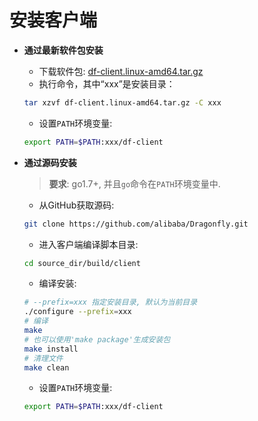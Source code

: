# 安装客户端

- **通过最新软件包安装**

  - 下载软件包: [df-client.linux-amd64.tar.gz](https://github.com/alibaba/Dragonfly/raw/master/package/df-client.linux-amd64.tar.gz)
  - 执行命令，其中“xxx”是安装目录：
  ```sh
  tar xzvf df-client.linux-amd64.tar.gz -C xxx
  ```
  - 设置`PATH`环境变量:
  ```sh
  export PATH=$PATH:xxx/df-client
  ```

- **通过源码安装**

  > **要求**: go1.7+, 并且`go`命令在`PATH`环境变量中.

  - 从GitHub获取源码:
  ```sh
  git clone https://github.com/alibaba/Dragonfly.git
  ```

  - 进入客户端编译脚本目录:
  ```sh
  cd source_dir/build/client
  ```

  - 编译安装:
  ```sh
  # --prefix=xxx 指定安装目录, 默认为当前目录
  ./configure --prefix=xxx
  # 编译
  make
  # 也可以使用'make package'生成安装包
  make install
  # 清理文件
  make clean
  ```

  - 设置`PATH`环境变量:
  ```sh
  export PATH=$PATH:xxx/df-client
  ```
